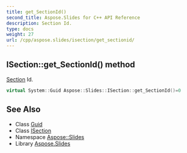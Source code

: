 ```yaml
---
title: get_SectionId()
second_title: Aspose.Slides for C++ API Reference
description: Section Id.
type: docs
weight: 27
url: /cpp/aspose.slides/isection/get_sectionid/
---
```

## ISection::get_SectionId() method


[Section](../../section/) Id.

```cpp
virtual System::Guid Aspose::Slides::ISection::get_SectionId()=0
```

## See Also

* Class [Guid](../../system/guid/)
* Class [ISection](./)
* Namespace [Aspose::Slides](../)
* Library [Aspose.Slides](../../)